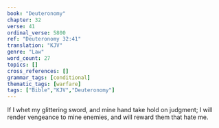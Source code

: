 ```yaml
---
book: "Deuteronomy"
chapter: 32
verse: 41
ordinal_verse: 5800
ref: "Deuteronomy 32:41"
translation: "KJV"
genre: "Law"
word_count: 27
topics: []
cross_references: []
grammar_tags: [conditional]
thematic_tags: [warfare]
tags: ["Bible","KJV","Deuteronomy"]
---
```

If I whet my glittering sword, and mine hand take hold on judgment; I will render vengeance to mine enemies, and will reward them that hate me.
